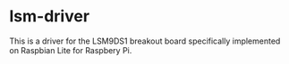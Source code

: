 # lsm-driver

This is a driver for the LSM9DS1 breakout board specifically implemented on Raspbian Lite for Raspbery Pi.
